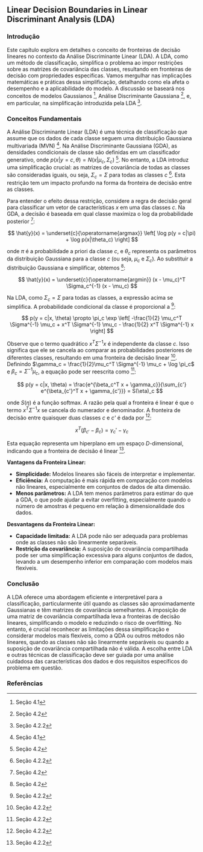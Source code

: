## Linear Decision Boundaries in Linear Discriminant Analysis (LDA)

### Introdução

Este capítulo explora em detalhes o conceito de fronteiras de decisão lineares no contexto da Análise Discriminante Linear (LDA). A LDA, como um método de classificação, simplifica o problema ao impor restrições sobre as matrizes de covariância das classes, resultando em fronteiras de decisão com propriedades específicas. Vamos mergulhar nas implicações matemáticas e práticas dessa simplificação, detalhando como ela afeta o desempenho e a aplicabilidade do modelo. A discussão se baseará nos conceitos de modelos Gaussianos [^1], Análise Discriminante Gaussiana [^2], e, em particular, na simplificação introduzida pela LDA [^3].

### Conceitos Fundamentais

A Análise Discriminante Linear (LDA) é uma técnica de classificação que assume que os dados de cada classe seguem uma distribuição Gaussiana multivariada (MVN) [^1].  Na Análise Discriminante Gaussiana (GDA), as densidades condicionais de classe são definidas em um classificador generativo, onde $p(x|y = c, \theta) = N(x|\mu_c, \Sigma_c)$ [^2]. No entanto, a LDA introduz uma simplificação crucial: as matrizes de covariância de todas as classes são consideradas iguais, ou seja, $\Sigma_c = \Sigma$ para todas as classes *c* [^3]. Esta restrição tem um impacto profundo na forma da fronteira de decisão entre as classes.

Para entender o efeito dessa restrição, considere a regra de decisão geral para classificar um vetor de características *x* em uma das classes *c*. Na GDA, a decisão é baseada em qual classe maximiza o log da probabilidade posterior [^6]:

$$ \hat{y}(x) = \underset{c}{\operatorname{argmax}} \left[ \log p(y = c|\pi) + \log p(x|\theta_c) \right] $$

onde $\pi$ é a probabilidade a priori da classe *c*, e $\theta_c$ representa os parâmetros da distribuição Gaussiana para a classe *c* (ou seja, $\mu_c$ e $\Sigma_c$). Ao substituir a distribuição Gaussiana e simplificar, obtemos [^6]:

$$ \hat{y}(x) = \underset{c}{\operatorname{argmin}} (x - \mu_c)^T \Sigma_c^{-1} (x - \mu_c) $$

Na LDA, como $\Sigma_c = \Sigma$ para todas as classes, a expressão acima se simplifica.  A probabilidade condicional da classe é proporcional a [^7]:

$$ p(y = c|x, \theta) \propto \pi_c \exp \left[ -\frac{1}{2} \mu_c^T \Sigma^{-1} \mu_c + x^T \Sigma^{-1} \mu_c - \frac{1}{2} x^T \Sigma^{-1} x \right] $$

Observe que o termo quadrático $x^T \Sigma^{-1} x$ é independente da classe *c*. Isso significa que ele se cancela ao comparar as probabilidades posteriores de diferentes classes, resultando em uma fronteira de decisão linear [^7].  Definindo $\gamma_c = \frac{1}{2}\mu_c^T \Sigma^{-1} \mu_c + \log \pi_c$ e $\beta_c = \Sigma^{-1} \mu_c$, a equação pode ser reescrita como [^8]:

$$ p(y = c|x, \theta) = \frac{e^{\beta_c^T x + \gamma_c}}{\sum_{c'} e^{\beta_{c'}^T x + \gamma_{c'}}} = S(\eta)_c $$

onde $S(\eta)$ é a função softmax. A razão pela qual a fronteira é linear é que o termo $x^T \Sigma^{-1}x$ se cancela do numerador e denominador. A fronteira de decisão entre quaisquer duas classes *c* e *c'* é dada por [^8]:

$$ x^T (\beta_{c'} - \beta_c) = \gamma_c' - \gamma_c $$

Esta equação representa um hiperplano em um espaço *D*-dimensional, indicando que a fronteira de decisão é linear [^8].

**Vantagens da Fronteira Linear:**
*   **Simplicidade:** Modelos lineares são fáceis de interpretar e implementar.
*   **Eficiência:** A computação é mais rápida em comparação com modelos não lineares, especialmente em conjuntos de dados de alta dimensão.
*   **Menos parâmetros:** A LDA tem menos parâmetros para estimar do que a GDA, o que pode ajudar a evitar overfitting, especialmente quando o número de amostras é pequeno em relação à dimensionalidade dos dados.

**Desvantagens da Fronteira Linear:**
*   **Capacidade limitada:** A LDA pode não ser adequada para problemas onde as classes não são linearmente separáveis.
*   **Restrição da covariância:** A suposição de covariância compartilhada pode ser uma simplificação excessiva para alguns conjuntos de dados, levando a um desempenho inferior em comparação com modelos mais flexíveis.

### Conclusão

A LDA oferece uma abordagem eficiente e interpretável para a classificação, particularmente útil quando as classes são aproximadamente Gaussianas e têm matrizes de covariância semelhantes. A imposição de uma matriz de covariância compartilhada leva a fronteiras de decisão lineares, simplificando o modelo e reduzindo o risco de overfitting. No entanto, é crucial reconhecer as limitações dessa simplificação e considerar modelos mais flexíveis, como a QDA ou outros métodos não lineares, quando as classes não são linearmente separáveis ou quando a suposição de covariância compartilhada não é válida. A escolha entre LDA e outras técnicas de classificação deve ser guiada por uma análise cuidadosa das características dos dados e dos requisitos específicos do problema em questão.

### Referências
[^1]: Seção 4.1
[^2]: Seção 4.2
[^3]: Seção 4.2.2
[^6]: Seção 4.2
[^7]: Seção 4.2.2
[^8]: Seção 4.2.2
<!-- END -->